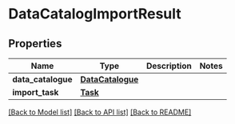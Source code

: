 # DataCatalogImportResult

## Properties
Name | Type | Description | Notes
------------ | ------------- | ------------- | -------------
**data_catalogue** | [**DataCatalogue**](DataCatalogue.md) |  | 
**import_task** | [**Task**](Task.md) |  | 

[[Back to Model list]](../README.md#documentation-for-models) [[Back to API list]](../README.md#documentation-for-api-endpoints) [[Back to README]](../README.md)



